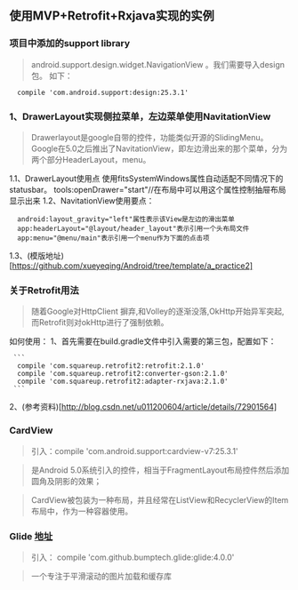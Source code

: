 ## 使用MVP+Retrofit+Rxjava实现的实例

### 项目中添加的support library

  > android.support.design.widget.NavigationView 。我们需要导入design包。 如下：
  ```
    compile 'com.android.support:design:25.3.1'
  ```

### 1、DrawerLayout实现侧拉菜单，左边菜单使用NavitationView
  > Drawerlayout是google自带的控件，功能类似开源的SlidingMenu。
  > Google在5.0之后推出了NavitationView，即左边滑出来的那个菜单，分为两个部分HeaderLayout，menu。
 
  1.1、DrawerLayout使用点
    使用fitsSystemWindows属性自动适配不同情况下的statusbar。 
    tools:openDrawer="start"//在布局中可以用这个属性控制抽屉布局显示出来
  1.2、NavitationView使用要点：
  ```
    android:layout_gravity="left"属性表示该View是左边的滑出菜单
    app:headerLayout="@layout/header_layout"表示引用一个头布局文件
    app:menu="@menu/main"表示引用一个menu作为下面的点击项
  ```
  1.3、(模版地址)[https://github.com/xueyeqing/Android/tree/template/a_practice2]
  
###  关于Retrofit用法
 
 > 随着Google对HttpClient 摒弃,和Volley的逐渐没落,OkHttp开始异军突起,而Retrofit则对okHttp进行了强制依赖。
 
 如何使用：
   1、首先需要在build.gradle文件中引入需要的第三包，配置如下：
   
     ```
      compile 'com.squareup.retrofit2:retrofit:2.1.0'
      compile 'com.squareup.retrofit2:converter-gson:2.1.0'
      compile 'com.squareup.retrofit2:adapter-rxjava:2.1.0'
     ```
   2、(参考资料)[http://blog.csdn.net/u011200604/article/details/72901564]
   
### CardView

  > 引入：compile 'com.android.support:cardview-v7:25.3.1'

  > 是Android 5.0系统引入的控件，相当于FragmentLayout布局控件然后添加圆角及阴影的效果；
  
  > CardView被包装为一种布局，并且经常在ListView和RecyclerView的Item布局中，作为一种容器使用。  
   
### Glide [地址](https://github.com/bumptech/glide)

   > 引入： compile 'com.github.bumptech.glide:glide:4.0.0'
   
   > 一个专注于平滑滚动的图片加载和缓存库
